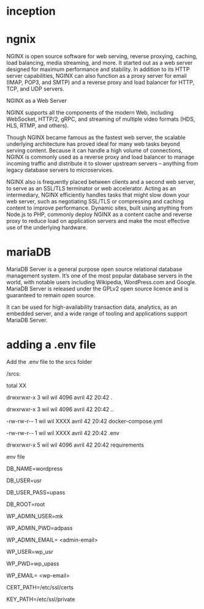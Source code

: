 # inception

 # ngnix
  NGINX is open source software for web serving, reverse proxying, caching, load balancing, media streaming, and more. It started out as a web server designed for maximum performance and stability. In addition to its HTTP server capabilities, NGINX can also function as a proxy server for email (IMAP, POP3, and SMTP) and a reverse proxy and load balancer for HTTP, TCP, and UDP servers.

NGINX as a Web Server

NGINX supports all the components of the modern Web, including WebSocket, HTTP/2, gRPC, and streaming of multiple video formats (HDS, HLS, RTMP, and others).

Though NGINX became famous as the fastest web server, the scalable underlying architecture has proved ideal for many web tasks beyond serving content. Because it can handle a high volume of connections, NGINX is commonly used as a reverse proxy and load balancer to manage incoming traffic and distribute it to slower upstream servers – anything from legacy database servers to microservices.

NGINX also is frequently placed between clients and a second web server, to serve as an SSL/TLS terminator or web accelerator. Acting as an intermediary, NGINX efficiently handles tasks that might slow down your web server, such as negotiating SSL/TLS or compressing and caching content to improve performance. Dynamic sites, built using anything from Node.js to PHP, commonly deploy NGINX as a content cache and reverse proxy to reduce load on application servers and make the most effective use of the underlying hardware.

# mariaDB 

MariaDB Server is a general purpose open source relational database management system. It’s one of the most popular database servers in the world, with notable users including Wikipedia, WordPress.com and Google. MariaDB Server is released under the GPLv2 open source licence and is guaranteed to remain open source.

It can be used for high-availability transaction data, analytics, as an embedded server, and a wide range of tooling and applications support MariaDB Server.

# adding a .env file

Add the .env file to the srcs folder

/srcs:

total XX

drwxrwxr-x 3 wil wil 4096 avril 42 20:42 .

drwxrwxr-x 3 wil wil 4096 avril 42 20:42 ..

-rw-rw-r-- 1 wil wil XXXX avril 42 20:42 docker-compose.yml

-rw-rw-r-- 1 wil wil XXXX avril 42 20:42 .env

drwxrwxr-x 5 wil wil 4096 avril 42 20:42 requirements


env file

DB_NAME=wordpress

DB_USER=usr 

DB_USER_PASS=upass

DB_ROOT=root

WP_ADMIN_USER=mk

WP_ADMIN_PWD=adpass

WP_ADMIN_EMAIL= \<admin-email\>

WP_USER=wp_usr

WP_PWD=wp_upass

WP_EMAIL= \<wp-email\>


CERT_PATH=/etc/ssl/certs

KEY_PATH=/etc/ssl/private

